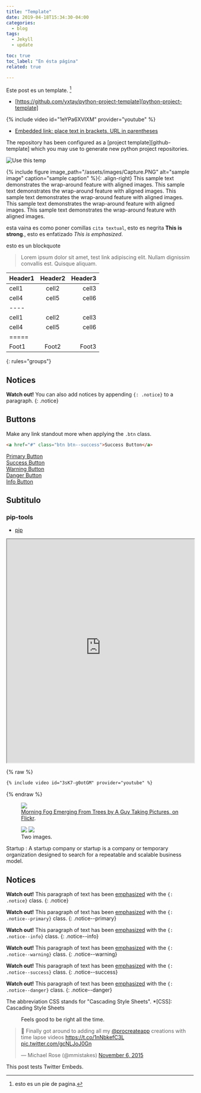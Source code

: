 ```yaml
---
title: "Template"
date: 2019-04-18T15:34:30-04:00
categories:
  - blog
tags:
  - Jekyll
  - update

toc: true
toc_label: "En ésta página"
related: true

---
```




Este post es un template. [^keyword]   

<!--more-->

- [https://github.com/yxtay/python-project-template][python-project-template]

{% include video id="1eYPa6XVIXM" provider="youtube" %}



- [Embedded link: place text in brackets, URL in parentheses](http://google.com)

The repository has been configured as a [project template][github-template]
which you may use to generate new python project repositories.



![Use this temp](/myweb/assets/images/bio-photo.PNG)


{% include figure image_path="/assets/images/Capture.PNG" alt="sample image" caption="sample caption" %}{: .align-right}
This sample text demonstrates the wrap-around feature with aligned images. This sample text demonstrates the wrap-around feature with aligned images. This sample text demonstrates the wrap-around feature with aligned images. This sample text demonstrates the wrap-around feature with aligned images. This sample text demonstrates the wrap-around feature with aligned images.

esta vaina es como poner comillas  `cita textual`, esto es negrita **This is strong**., esto es enfatizado *This is emphasized*.

esto es un blockquote
> Lorem ipsum dolor sit amet, test link adipiscing elit. Nullam dignissim convallis est. Quisque aliquam.

| Header1 | Header2 | Header3 |
|:--------|:-------:|--------:|
| cell1   | cell2   | cell3   |
| cell4   | cell5   | cell6   |
|----
| cell1   | cell2   | cell3   |
| cell4   | cell5   | cell6   |
|=====
| Foot1   | Foot2   | Foot3
{: rules="groups"}

## Notices

**Watch out!** You can also add notices by appending `{: .notice}` to a paragraph.
{: .notice}

## Buttons

Make any link standout more when applying the `.btn` class.

```html
<a href="#" class="btn btn--success">Success Button</a>
```

<div markdown="0"><a href="#" class="btn">Primary Button</a></div>
<div markdown="0"><a href="#" class="btn btn--success">Success Button</a></div>
<div markdown="0"><a href="#" class="btn btn--warning">Warning Button</a></div>
<div markdown="0"><a href="#" class="btn btn--danger">Danger Button</a></div>
<div markdown="0"><a href="#" class="btn btn--info">Info Button</a></div>



## Subtitulo

### pip-tools

  - [pip][pip]


<iframe src="https://jackdougherty.youcanbook.me/" width="100%" height="600px"></iframe>

{% raw %}
```markdown
{% include video id="3sK7-g0otGM" provider="youtube" %}
```
{% endraw %}

<figure>
	<a href="http://farm9.staticflickr.com/8426/7758832526_cc8f681e48_b.jpg"><img src="http://farm9.staticflickr.com/8426/7758832526_cc8f681e48_c.jpg"></a>
	<figcaption><a href="http://www.flickr.com/photos/80901381@N04/7758832526/" title="Morning Fog Emerging From Trees by A Guy Taking Pictures, on Flickr">Morning Fog Emerging From Trees by A Guy Taking Pictures, on Flickr</a>.</figcaption>
</figure>

<figure class="half">
	<a href="http://placehold.it/1200x600.JPG"><img src="http://placehold.it/600x300.jpg"></a>
	<a href="http://placehold.it/1200x600.jpeg"><img src="http://placehold.it/600x300.jpg"></a>
	<figcaption>Two images.</figcaption>
</figure>

Startup
:   A startup company or startup is a company or temporary organization designed to search for a repeatable and scalable business model.


## Notices

**Watch out!** This paragraph of text has been [emphasized](#) with the `{: .notice}` class.
{: .notice}

**Watch out!** This paragraph of text has been [emphasized](#) with the `{: .notice--primary}` class.
{: .notice--primary}

**Watch out!** This paragraph of text has been [emphasized](#) with the `{: .notice--info}` class.
{: .notice--info}

**Watch out!** This paragraph of text has been [emphasized](#) with the `{: .notice--warning}` class.
{: .notice--warning}

**Watch out!** This paragraph of text has been [emphasized](#) with the `{: .notice--success}` class.
{: .notice--success}

**Watch out!** This paragraph of text has been [emphasized](#) with the `{: .notice--danger}` class.
{: .notice--danger}

The abbreviation CSS stands for "Cascading Style Sheets".
*[CSS]: Cascading Style Sheets

<figure style="width: 300px" class="align-right">
  <img src="{{ site.url }}{{ site.baseurl }}/assets/images/bio-photo.PNG" alt="">
  <figcaption>Feels good to be right all the time.</figcaption>
</figure>

<blockquote class="twitter-tweet" data-lang="en"><p lang="en" dir="ltr">🎨 Finally got around to adding all my <a href="https://twitter.com/procreateapp">@procreateapp</a> creations with time lapse videos <a href="https://t.co/1nNbkefC3L">https://t.co/1nNbkefC3L</a> <a href="https://t.co/gcNLJoJ0Gn">pic.twitter.com/gcNLJoJ0Gn</a></p>&mdash; Michael Rose (@mmistakes) <a href="https://twitter.com/mmistakes/status/662678050795094016">November 6, 2015</a></blockquote>
<script async src="//platform.twitter.com/widgets.js" charset="utf-8"></script>

This post tests Twitter Embeds.

[^keyword]: esto es un pie de pagina.

[python-project-template]: https://github.com/yxtay/python-project-template
[pip]: https://pip.pypa.io/en/stable
